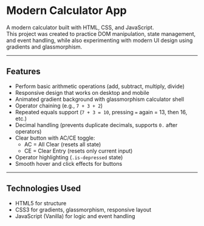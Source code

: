 # Modern Calculator App

A modern calculator built with HTML, CSS, and JavaScript.  
This project was created to practice DOM manipulation, state management, and event handling, while also experimenting with modern UI design using gradients and glassmorphism.

---

## Features

- Perform basic arithmetic operations (add, subtract, multiply, divide)
- Responsive design that works on desktop and mobile
- Animated gradient background with glassmorphism calculator shell
- Operator chaining (e.g., `7 + 3 + 2`)
- Repeated equals support (`7 + 3 = 10`, pressing `=` again = 13, then 16, etc.)
- Decimal handling (prevents duplicate decimals, supports `0.` after operators)
- Clear button with AC/CE toggle:
  - AC = All Clear (resets all state)
  - CE = Clear Entry (resets only current input)
- Operator highlighting (`.is-depressed` state)  
- Smooth hover and click effects for buttons

---

## Technologies Used

- HTML5 for structure  
- CSS3 for gradients, glassmorphism, responsive layout  
- JavaScript (Vanilla) for logic and event handling  
